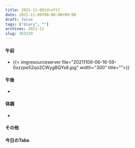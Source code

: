 ```yaml
---
title: 2021-11-09[draft]
date: 2021-11-09T00:00:00+09:00
draft: false
tags: ["diary", ""]
archives: 2021-11
slug: 363229
---
```

#### 午前
- {{< imgresourceserver file="20211109-06-16-59-0xzzpe52qo2CWygBQYs8.jpg" width="300" title="">}}
#### 午後
- 
#### 体調
- 
#### その他
#### 今日のTabs